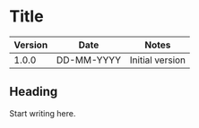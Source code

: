 # Title

| Version | Date | Notes |
| --- | --- | --- |
| 1.0.0 | DD-MM-YYYY | Initial version |

## Heading

Start writing here.